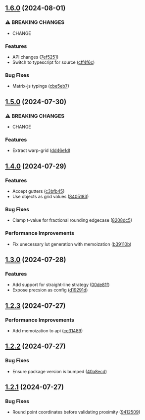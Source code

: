 ## [1.6.0](https://github.com/undistraction/coons-patch/compare/v1.5.0...v1.6.0) (2024-08-01)

### ⚠ BREAKING CHANGES

* CHANGE

### Features

* API changes ([7ef5251](https://github.com/undistraction/coons-patch/commit/7ef52511b1bf83efdf1b5e9ccc13be8ac9e0c4ea))
* Switch to typescript for source ([cff4f6c](https://github.com/undistraction/coons-patch/commit/cff4f6c5e3a5972cd8585ee79daab444c29a9a87))

### Bug Fixes

* Matrix-js typings ([cbe5eb7](https://github.com/undistraction/coons-patch/commit/cbe5eb7c4703d0b62f87f654b7f6d3ece1cf9a6f))

## [1.5.0](https://github.com/undistraction/coons-patch/compare/v1.4.0...v1.5.0) (2024-07-30)

### ⚠ BREAKING CHANGES

- CHANGE

### Features

- Extract warp-grid ([dd46e1d](https://github.com/undistraction/coons-patch/commit/dd46e1da2f08df7afd704a1383332276f635803a))

## [1.4.0](https://github.com/undistraction/coons-patch/compare/v1.3.0...v1.4.0) (2024-07-29)

### Features

- Accept gutters ([c3bfb45](https://github.com/undistraction/coons-patch/commit/c3bfb45e5655d81d56c32b68c5ca2e278b21e7ef))
- Use objects as grid values ([8405183](https://github.com/undistraction/coons-patch/commit/8405183ab8b0c4cd0751dddfbc0748ec27c5e459))

### Bug Fixes

- Clamp t-value for fractional rounding edgecase ([8208dc5](https://github.com/undistraction/coons-patch/commit/8208dc5fda4d49f64a07a72154ef09e7b8db9c07))

### Performance Improvements

- Fix unecessary lut generation with memoization ([b39110b](https://github.com/undistraction/coons-patch/commit/b39110be3c5896d211208324fa48697b92e3410a))

## [1.3.0](https://github.com/undistraction/coons-patch/compare/v1.2.3...v1.3.0) (2024-07-28)

### Features

- Add support for straight-line strategy ([00de81f](https://github.com/undistraction/coons-patch/commit/00de81f0edc183c51840bc57934f259e00e4dbdf))
- Expose precsion as config ([d19291d](https://github.com/undistraction/coons-patch/commit/d19291d5cc2f1455cb7f5c5a0af1d6d734f38934))

## [1.2.3](https://github.com/undistraction/coons-patch/compare/v1.2.2...v1.2.3) (2024-07-27)

### Performance Improvements

- Add memoization to api ([ce31489](https://github.com/undistraction/coons-patch/commit/ce314899a45193d0792ec2d54c2b8b73dcd4f29d))

## [1.2.2](https://github.com/undistraction/coons-patch/compare/v1.2.1...v1.2.2) (2024-07-27)

### Bug Fixes

- Ensure package version is bumped ([40a8ecd](https://github.com/undistraction/coons-patch/commit/40a8ecdac3e435600a20b13d77ba28f77edf9d16))

## [1.2.1](https://github.com/undistraction/coons-patch/compare/v1.2.0...v1.2.1) (2024-07-27)

### Bug Fixes

- Round point coordinates before validating proximity ([9412509](https://github.com/undistraction/coons-patch/commit/9412509c42e1059255f261a27bfa64b7d228ae96))

